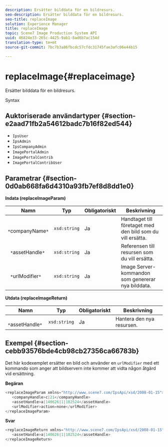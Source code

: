 ```yaml
---
description: Ersätter bilddata för en bildresurs.
seo-description: Ersätter bilddata för en bildresurs.
seo-title: replaceImage
solution: Experience Manager
title: replaceImage
topic: Scene7 Image Production System API
uuid: 46824e33-265c-4425-9ab1-8ad6b7ac154d
translation-type: tm+mt
source-git-commit: 7bc7b3a86fbcdc57cfdc31745fae3afc06e44b15

---
```



# replaceImage{#replaceimage}

Ersätter bilddata för en bildresurs.

Syntax

## Auktoriserade användartyper {#section-e2aad71fb2a54612badc7b16f82ed544}

* `IpsUser`
* `IpsAdmin`
* `IpsCompanyAdmin`
* `ImagePortalAdmin`
* `ImagePortalContrib`
* `ImagePortalContribUser`

## Parametrar {#section-0d0ab668fa6d4310a93fb7ef8d8dd1e0}

**Indata (replaceImageParam)**

| Namn | Typ | Obligatoriskt | Beskrivning |
|---|---|---|---|
| ` *`companyName`*` | `xsd:string` | Ja | Handtaget till företaget med den bild som du vill ersätta. |
| ` *`assetHandle`*` | `xsd:string` | Ja | Referensen till resursen som du vill ersätta. |
| ` *`urlModifier`*` | `xsd:string` | Ja | Image Server-kommandon som genererar nya bilddata. |

**Utdata (replaceImageReturn)**

| Namn | Typ | Obligatoriskt | Beskrivning |
|---|---|---|---|
| ` *`assetHandle`*` | `xsd:string` | Ja | Hantera den nya resursen. |

## Exempel {#section-cebb93576bde4cb98cb27356ca66783b}

Det här kodexemplet ersätter en bild och använder en `urlModifier` med ett kommando som anger att bildservern inte kommer att vidta någon åtgärd vid ersättning.

**Begäran**

```java
<replaceImageParam xmlns="http://www.scene7.com/IpsApi/xsd/2008-01-15">
   <companyHandle>c|21</companyHandle>
   <assetHandle>a|140626|1|102524</assetHandle>
   <urlModifier>action=none</urlModifier>
</replaceImageParam>
```

**Svar**

```java
<replaceImageReturn xmlns="http://www.scene7.com/IpsApi/xsd/2008-01-15">
   <assetHandle>a|140626|1|102524</assetHandle>
</replaceImageReturn>
```

